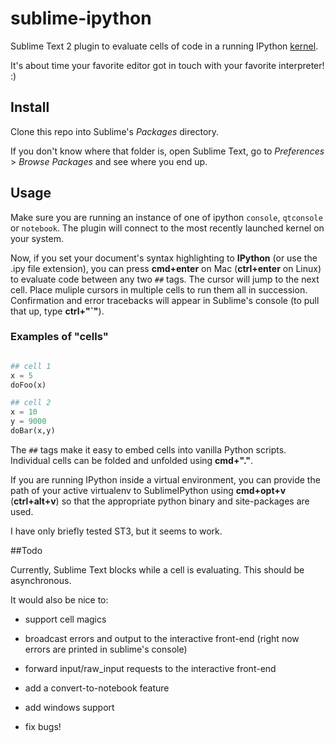 # sublime-ipython

Sublime Text 2 plugin to evaluate cells of code in a running IPython [kernel](http://nbviewer.ipython.org/urls/raw.github.com/ipython/ipython/1.x/examples/notebooks/Frontend-Kernel%20Model.ipynb). 

It's about time your favorite editor got in touch with your favorite interpreter! :)

## Install
Clone this repo into Sublime's _Packages_ directory.

If you don't know where that folder is, open Sublime Text, go to _Preferences_ > _Browse Packages_ and see where you end up.

## Usage
Make sure you are running an instance of one of ipython `console`, `qtconsole` or `notebook`. The plugin will connect to the most recently launched kernel on your system.

Now, if you set your document's syntax highlighting to **IPython** (or use the .ipy file extension), you can press **cmd+enter** on Mac (**ctrl+enter** on Linux) to evaluate code between any two `##` tags. The cursor will jump to the next cell. Place muliple cursors in multiple cells to run them all in succession. Confirmation and error tracebacks will appear in Sublime's console (to pull that up, type **ctrl+"\`"**).

### Examples of "cells"

```python

## cell 1
x = 5
doFoo(x)

## cell 2
x = 10
y = 9000
doBar(x,y)
```
The `##` tags make it easy to embed cells into vanilla Python scripts. Individual cells can be folded and unfolded using **cmd+"."**.

If you are running IPython inside a virtual environment, you can provide the path of your active virtualenv to SublimeIPython using **cmd+opt+v** (**ctrl+alt+v**) so that the appropriate python binary and site-packages are used.

I have only briefly tested ST3, but it seems to work.

##Todo

Currently, Sublime Text blocks while a cell is evaluating. This should be asynchronous.

It would also be nice to:

- support cell magics

- broadcast errors and output to the interactive front-end (right now errors are printed in sublime's console)

- forward input/raw_input requests to the interactive front-end

- add a convert-to-notebook feature

- add windows support

- fix bugs!
